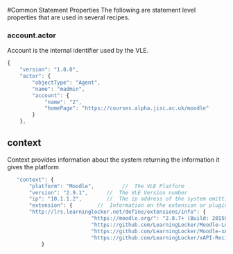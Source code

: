 #Common Statement Properties
The following are statement level properties that are used in several recipes.

### account.actor
Account is the internal identifier used by the VLE.

``` Javascript
{
    "version": "1.0.0",
    "actor": {
        "objectType": "Agent",
        "name": "madmin",
        "account": {
            "name": "2",
            "homePage": "https://courses.alpha.jisc.ac.uk/moodle"
        }
    },
```


## context
Context provides information about the system returning the information it gives the platform

 ```Javascript
	"context": { 
        "platform": "Moodle",         //  The VLE Platform
        "version": "2.9.1",      //  The VLE Version number
        "ip": "10.1.1.2",        //  The ip address of the system emitting the event
        "extension": {        //  Information on the extension or plugin emitting the event
		"http://lrs.learninglocker.net/define/extensions/info": {
                            "https://moodle.org/": "2.8.7+ (Build: 20150730)",
                            "https://github.com/LearningLocker/Moodle-Log-Expander": "0.4.2\n",
                            "https://github.com/LearningLocker/Moodle-xAPI-Translator": "0.4.1\n",
                            "https://github.com/LearningLocker/xAPI-Recipe-Emitter": "0.4.3\n"
            }

 ```  
